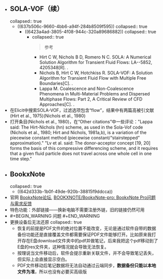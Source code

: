 - ## SOLA-VOF（续）
  collapsed:: true
	- ((637b506c-9660-4bb6-a94f-284b8509f595))
	  collapsed:: true
		- ((6423a4ad-3805-4f08-944c-320a89686882))
		  collapsed:: true
			- collapsed:: true
			  >参考
				- Hirt C W, Nichols B D, Romero N C. SOLA: A Numerical Solution Algorithm for Transient Fluid Flows: LA--5852, 4205348[R]. .
				- Nichols B, Hirt C W, Hotchkiss R. SOLA-VOF: A Solution Algorithm for Transient Fluid Flow with Multiple Free Boundaries[C]. .
				- Lappa M. Coalescence and Non-Coalescence Phenomena in Multi-Material Problems and Dispersed Multiphase Flows: Part 2, A Critical Review of CFD Approaches[C]. .
- 在Elicit中搜索SOLA-VOF，过滤选项包含“flow”，结果中有两篇高被引文献(Hirt et al., 1975)(Nichols et al., 1980)
- 打开条目(Nichols et al., 1980)，在“Other citations”中一些评论："Lappa said: The Hirt-Nichols (hn) scheme, as used in the Sola-Vof code (Nichols et al., 1980; Hirt and Nichols, 1981a,b), is a variation of the piecewise constant method (piecewise constant/“stairstepped” approximation)." "Lv et al. said: The donor-acceptor concept [19, 20] forms the basis of this compressive differencing scheme, and it requires that a given fluid particle does not travel across one whole cell in one time step."
- ## BookxNote
  collapsed:: true
	- ((642d333b-1b0f-49de-920b-38815f9ddcca))
- 官网 [BookxNote论坛](https://support.qq.com/products/332617/), [BOOKXNOTE/BookxNote-pro: BookxNote Pro问题与需求反馈](https://github.com/BOOKXNOTE/BookxNote-pro)
- 特色功能：外部链接——换新电脑不需要注册外链，旧的链接仍然可用
- #+BEGIN_WARNING
  问题
  #+END_WARNING
- 更换设备后无法还原
  collapsed:: true
	- 恢复的前提是PDF文件的绝对位置不能改变，无论是通过软件自带的数据备份功能还是直接覆盖文件都需要保证PDF文件能够打开。比如原来我打开存在E盘download文件夹中的pdf并做笔记，后来我把这个pdf移动到了E盘的res文件夹，这种情况就会导致无法恢复。
	- 按理说当文件移动后，软件会提示重新关联文件，并不会导致笔记丢失，但实际上会直接显示空白。
	- PDF文件移动后笔记数据将无法自动通过云端同步，**数据备份只能以本地文件为准**，所以也没有必要买高级版